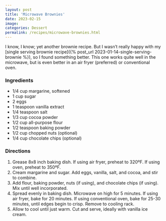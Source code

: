 ```yaml
---
layout: post
title: 'Microwave Brownies'
date: 2023-02-15
image:
categories: Dessert
permalink: /recipes/microwave-brownies.html
---
```


I know, I know; yet another brownie recipe. But I wasn’t really happy with my [single serving brownie recipe]({% post_url 2023-01-14-single-serving-brownie %}), so I found something better. This one works quite well in the microwave, but is even better in an air fryer (preferred) or conventional oven.

### Ingredients

- 1/4 cup margarine, softened
- 1 cup sugar
- 2 eggs
- 1 teaspoon vanilla extract
- 1/4 teaspoon salt
- 1/3 cup cocoa powder
- 1/2 cup all-purpose flour
- 1/2 teaspoon baking powder
- 1/2 cup chopped nuts (optional)
- 1/4 cup chocolate chips (optional)

### Directions

1. Grease 8x8 inch baking dish. If using air fryer, preheat to 320ºF. If using oven, preheat to 350ºF.
2. Cream margarine and sugar. Add eggs, vanilla, salt, and cocoa, and stir to combine.
3. Add flour, baking powder, nuts (if using), and chocolate chips (if using). Mix until well incorporated.
4. Spread evenly in baking dish. Microwave on high for 5 minutes. If using air fryer, bake for 20 minutes. If using conventional oven, bake for 25-30 minutes, until edges begin to crisp. Remove to cooling rack.
5. Allow to cool until just warm. Cut and serve, ideally with vanilla ice cream.
